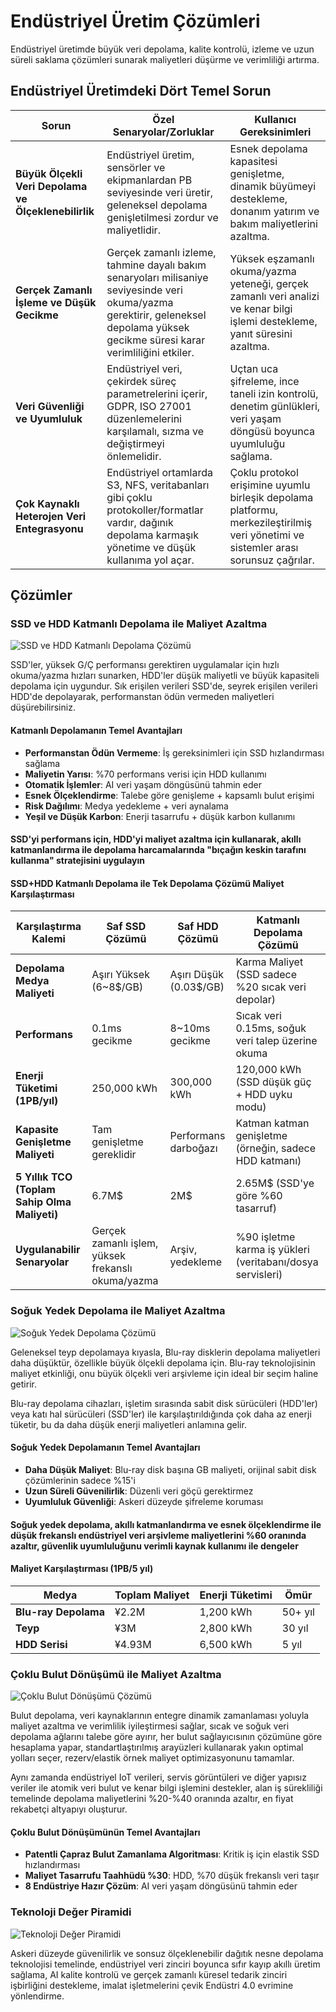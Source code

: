 # Endüstriyel Üretim Çözümleri

Endüstriyel üretimde büyük veri depolama, kalite kontrolü, izleme ve uzun süreli saklama çözümleri sunarak maliyetleri düşürme ve verimliliği artırma.

## Endüstriyel Üretimdeki Dört Temel Sorun

| Sorun | Özel Senaryolar/Zorluklar | Kullanıcı Gereksinimleri |
|------------|------------------------------|-------------------|
| **Büyük Ölçekli Veri Depolama ve Ölçeklenebilirlik** | Endüstriyel üretim, sensörler ve ekipmanlardan PB seviyesinde veri üretir, geleneksel depolama genişletilmesi zordur ve maliyetlidir. | Esnek depolama kapasitesi genişletme, dinamik büyümeyi destekleme, donanım yatırım ve bakım maliyetlerini azaltma. |
| **Gerçek Zamanlı İşleme ve Düşük Gecikme** | Gerçek zamanlı izleme, tahmine dayalı bakım senaryoları milisaniye seviyesinde veri okuma/yazma gerektirir, geleneksel depolama yüksek gecikme süresi karar verimliliğini etkiler. | Yüksek eşzamanlı okuma/yazma yeteneği, gerçek zamanlı veri analizi ve kenar bilgi işlemi destekleme, yanıt süresini azaltma. |
| **Veri Güvenliği ve Uyumluluk** | Endüstriyel veri, çekirdek süreç parametrelerini içerir, GDPR, ISO 27001 düzenlemelerini karşılamalı, sızma ve değiştirmeyi önlemelidir. | Uçtan uca şifreleme, ince taneli izin kontrolü, denetim günlükleri, veri yaşam döngüsü boyunca uyumluluğu sağlama. |
| **Çok Kaynaklı Heterojen Veri Entegrasyonu** | Endüstriyel ortamlarda S3, NFS, veritabanları gibi çoklu protokoller/formatlar vardır, dağınık depolama karmaşık yönetime ve düşük kullanıma yol açar. | Çoklu protokol erişimine uyumlu birleşik depolama platformu, merkezileştirilmiş veri yönetimi ve sistemler arası sorunsuz çağrılar. |

## Çözümler

### SSD ve HDD Katmanlı Depolama ile Maliyet Azaltma

![SSD ve HDD Katmanlı Depolama Çözümü](./images/ssd-hdd-solution.png)

SSD'ler, yüksek G/Ç performansı gerektiren uygulamalar için hızlı okuma/yazma hızları sunarken, HDD'ler düşük maliyetli ve büyük kapasiteli depolama için uygundur. Sık erişilen verileri SSD'de, seyrek erişilen verileri HDD'de depolayarak, performanstan ödün vermeden maliyetleri düşürebilirsiniz.

#### Katmanlı Depolamanın Temel Avantajları

- **Performanstan Ödün Vermeme**: İş gereksinimleri için SSD hızlandırması sağlama
- **Maliyetin Yarısı**: %70 performans verisi için HDD kullanımı
- **Otomatik İşlemler**: AI veri yaşam döngüsünü tahmin eder
- **Esnek Ölçeklendirme**: Talebe göre genişleme + kapsamlı bulut erişimi
- **Risk Dağılımı**: Medya yedekleme + veri aynalama
- **Yeşil ve Düşük Karbon**: Enerji tasarrufu + düşük karbon kullanımı

#### SSD'yi performans için, HDD'yi maliyet azaltma için kullanarak, akıllı katmanlandırma ile depolama harcamalarında "bıçağın keskin tarafını kullanma" stratejisini uygulayın

#### SSD+HDD Katmanlı Depolama ile Tek Depolama Çözümü Maliyet Karşılaştırması

| Karşılaştırma Kalemi | Saf SSD Çözümü | Saf HDD Çözümü | Katmanlı Depolama Çözümü |
|-----------------|----------------|----------------|--------------------------|
| **Depolama Medya Maliyeti** | Aşırı Yüksek (6~8$/GB) | Aşırı Düşük (0.03$/GB) | Karma Maliyet (SSD sadece %20 sıcak veri depolar) |
| **Performans** | 0.1ms gecikme | 8~10ms gecikme | Sıcak veri 0.15ms, soğuk veri talep üzerine okuma |
| **Enerji Tüketimi (1PB/yıl)** | 250,000 kWh | 300,000 kWh | 120,000 kWh (SSD düşük güç + HDD uyku modu) |
| **Kapasite Genişletme Maliyeti** | Tam genişletme gereklidir | Performans darboğazı | Katman katman genişletme (örneğin, sadece HDD katmanı) |
| **5 Yıllık TCO (Toplam Sahip Olma Maliyeti)** | 6.7M$ | 2M$ | 2.65M$ (SSD'ye göre %60 tasarruf) |
| **Uygulanabilir Senaryolar** | Gerçek zamanlı işlem, yüksek frekanslı okuma/yazma | Arşiv, yedekleme | %90 işletme karma iş yükleri (veritabanı/dosya servisleri) |

### Soğuk Yedek Depolama ile Maliyet Azaltma

![Soğuk Yedek Depolama Çözümü](./images/cold-backup-solution.png)

Geleneksel teyp depolamaya kıyasla, Blu-ray disklerin depolama maliyetleri daha düşüktür, özellikle büyük ölçekli depolama için. Blu-ray teknolojisinin maliyet etkinliği, onu büyük ölçekli veri arşivleme için ideal bir seçim haline getirir.

Blu-ray depolama cihazları, işletim sırasında sabit disk sürücüleri (HDD'ler) veya katı hal sürücüleri (SSD'ler) ile karşılaştırıldığında çok daha az enerji tüketir, bu da daha düşük enerji maliyetleri anlamına gelir.

#### Soğuk Yedek Depolamanın Temel Avantajları

- **Daha Düşük Maliyet**: Blu-ray disk başına GB maliyeti, orijinal sabit disk çözümlerinin sadece %15'i
- **Uzun Süreli Güvenilirlik**: Düzenli veri göçü gerektirmez
- **Uyumluluk Güvenliği**: Askeri düzeyde şifreleme koruması

#### Soğuk yedek depolama, akıllı katmanlandırma ve esnek ölçeklendirme ile düşük frekanslı endüstriyel veri arşivleme maliyetlerini %60 oranında azaltır, güvenlik uyumluluğunu verimli kaynak kullanımı ile dengeler

#### Maliyet Karşılaştırması (1PB/5 yıl)

| Medya | Toplam Maliyet | Enerji Tüketimi | Ömür |
|-------|---------------|-----------------|------|
| **Blu-ray Depolama** | ¥2.2M | 1,200 kWh | 50+ yıl |
| **Teyp** | ¥3M | 2,800 kWh | 30 yıl |
| **HDD Serisi** | ¥4.93M | 6,500 kWh | 5 yıl |

### Çoklu Bulut Dönüşümü ile Maliyet Azaltma

![Çoklu Bulut Dönüşümü Çözümü](./images/multi-cloud-solution.png)

Bulut depolama, veri kaynaklarının entegre dinamik zamanlaması yoluyla maliyet azaltma ve verimlilik iyileştirmesi sağlar, sıcak ve soğuk veri depolama ağlarını talebe göre ayırır, her bulut sağlayıcısının çözümüne göre hesaplama yapar, standartlaştırılmış arayüzleri kullanarak yakın optimal yolları seçer, rezerv/elastik örnek maliyet optimizasyonunu tamamlar.

Aynı zamanda endüstriyel IoT verileri, servis görüntüleri ve diğer yapısız veriler ile atomik veri bulut ve kenar bilgi işlemini destekler, alan iş sürekliliği temelinde depolama maliyetlerini %20-%40 oranında azaltır, en fiyat rekabetçi altyapıyı oluşturur.

#### Çoklu Bulut Dönüşümünün Temel Avantajları

- **Patentli Çapraz Bulut Zamanlama Algoritması**: Kritik iş için elastik SSD hızlandırması
- **Maliyet Tasarrufu Taahhüdü %30**: HDD, %70 düşük frekanslı veri taşır
- **8 Endüstriye Hazır Çözüm**: AI veri yaşam döngüsünü tahmin eder

### Teknoloji Değer Piramidi

![Teknoloji Değer Piramidi](./images/tech-value-pyramid.png)

Askeri düzeyde güvenilirlik ve sonsuz ölçeklenebilir dağıtık nesne depolama teknolojisi temelinde, endüstriyel veri zinciri boyunca sıfır kayıp akıllı üretim sağlama, AI kalite kontrolü ve gerçek zamanlı küresel tedarik zinciri işbirliğini destekleme, imalat işletmelerini çevik Endüstri 4.0 evrimine yönlendirme.